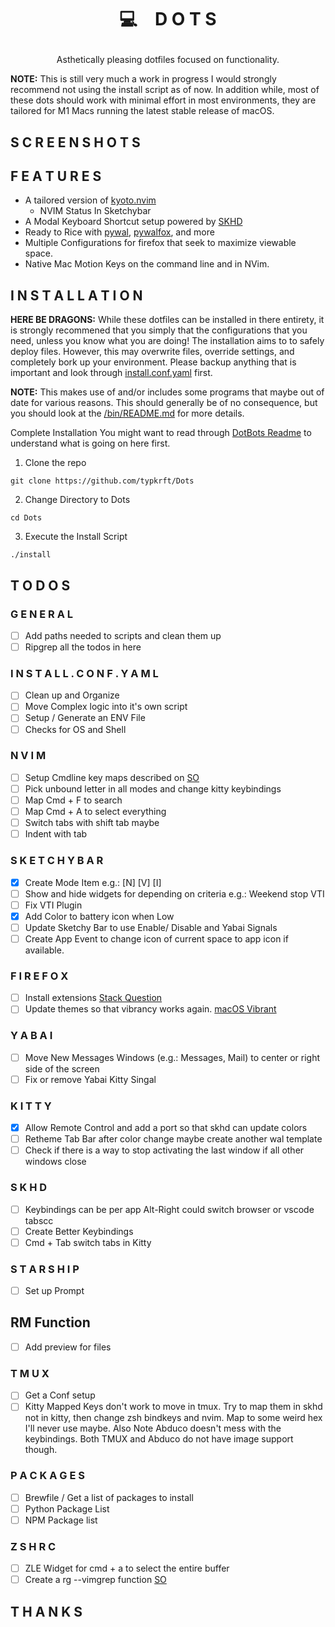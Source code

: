 # <p align="center">💻 D O T S</p>
<p align="center">Asthetically pleasing dotfiles focused on functionality.</p>
<p align="left"><strong>NOTE:</strong> This is still very much a work in progress I would strongly recommend not using the install script as of now. In addition while, most of these dots should work with minimal effort in most environments, they are tailored for M1 Macs running the latest stable release of macOS.</p>

## S C R E E N S H O T S

## F E A T U R E S 
- A tailored version of [kyoto.nvim](https://github.com/samrath2007/kyoto.nvim)
  - NVIM Status In Sketchybar
- A Modal Keyboard Shortcut setup powered by [SKHD](https://github.com/koekeishiya/skhd)
- Ready to Rice with [pywal](https://github.com/dylanaraps/pywal), [pywalfox](https://github.com/Frewacom/pywalfox), and more
- Multiple Configurations for firefox that seek to maximize viewable space.
- Native Mac Motion Keys on the command line and in NVim.

## I N S T A L L A T I O N 
**HERE BE DRAGONS:** While these dotfiles can be installed in there entirety, it is strongly recommened that you simply that the configurations that you need, unless you know what you are doing! The installation aims to to safely deploy files. However, this may overwrite files, override settings, and completely bork up your environment. Please backup anything that is important and look through [install.conf.yaml](https://github.com/typkrft/Dots/blob/main/install.conf.yaml) first.

**NOTE:** This makes use of and/or includes some programs that maybe out of date for various reasons. This should generally be of no consequence, but you should look at the [/bin/README.md](https://github.com/typkrft/Dots/blob/main/bin/README.md) for more details.

Complete Installation
You might want to read through [DotBots Readme](https://github.com/anishathalye/dotbot) to understand what is going on here first. 

1. Clone the repo
```SHELL
git clone https://github.com/typkrft/Dots
```

2. Change Directory to Dots
```SHELL
cd Dots
```

3. Execute the Install Script
```SHELL
./install
```

## T O D O S

### G E N E R A L
- [ ] Add paths needed to scripts and clean them up
- [ ] Ripgrep all the todos in here

### I N S T A L L . C O N F . Y A M L
- [ ] Clean up and Organize
- [ ] Move Complex logic into it's own script
- [ ] Setup / Generate an ENV File
- [ ] Checks for OS and Shell

### N V I M
- [ ] Setup Cmdline key maps described on [SO](https://stackoverflow.com/a/21207170)
- [ ] Pick unbound letter in all modes and change kitty keybindings
- [ ] Map Cmd + F to search 
- [ ] Map Cmd + A to select everything
- [ ] Switch tabs with shift tab maybe
- [ ] Indent with tab

### S K E T C H Y  B A R 
- [x] Create Mode Item e.g.: [N] [V] [I]
- [ ] Show and hide widgets for depending on criteria e.g.: Weekend stop VTI
- [ ] Fix VTI Plugin
- [x] Add Color to battery icon when Low
- [ ] Update Sketchy Bar to use Enable/ Disable and Yabai Signals
- [ ] Create App Event to change icon of current space to app icon if available.

### F I R E F O X
- [ ] Install extensions [Stack Question](https://stackoverflow.com/questions/37728865/install-webextensions-on-firefox-from-the-command-line)
- [ ] Update themes so that vibrancy works again. [macOS Vibrant](https://github.com/Tnings/MacosVibrant)

### Y A B A I
- [ ] Move New Messages Windows (e.g.: Messages, Mail) to center or right side of the screen
- [ ] Fix or remove Yabai Kitty Singal

### K I T T Y
- [x] Allow Remote Control and add a port so that skhd can update colors
- [ ] Retheme Tab Bar after color change maybe create another wal template
- [ ] Check if there is a way to stop activating the last window if all other windows close

### S K H D
- [ ] Keybindings can be per app Alt-Right could switch browser or vscode tabscc
- [ ] Create Better Keybindings
- [ ] Cmd + Tab switch tabs in Kitty

### S T A R S H I P
- [ ] Set up Prompt

## RM Function
- [ ] Add preview for files

### T M U X
- [ ] Get a Conf setup
- [ ] Kitty Mapped Keys don't work to move in tmux. Try to map them in skhd not in kitty, then change zsh bindkeys and nvim. Map to some weird hex I'll never use maybe. Also Note Abduco doesn't mess with the keybindings. Both TMUX and Abduco do not have image support though. 

### P A C K A G E S 
- [ ] Brewfile / Get a list of packages to install
- [ ] Python Package List
- [ ] NPM Package list

### Z S H R C 
- [ ] ZLE Widget for cmd + a to select the entire buffer
- [ ] Create a rg --vimgrep function [SO](https://stackoverflow.com/questions/61740910/how-do-i-fuzzy-find-all-files-containing-specific-text-using-ripgrep-and-fzf-and)

## T H A N K S

